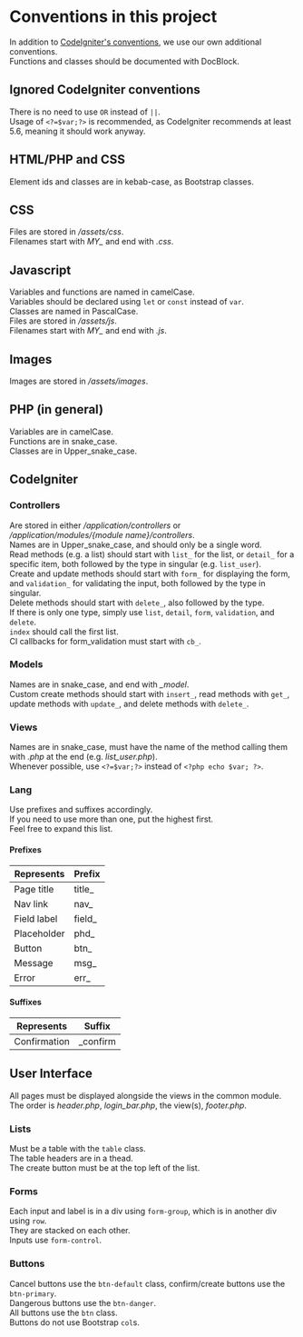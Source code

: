 # Conventions in this project #

In addition to [CodeIgniter's conventions](https://codeigniter.com/user_guide/general/styleguide.html), we use our own additional conventions.  
Functions and classes should be documented with DocBlock.  

## Ignored CodeIgniter conventions ##

There is no need to use `OR` instead of `||`.  
Usage of `<?=$var;?>` is recommended, as CodeIgniter recommends at least 5.6, meaning it should work anyway.

## HTML/PHP and CSS ##

Element ids and classes are in kebab-case, as Bootstrap classes.

## CSS ##

Files are stored in */assets/css*.  
Filenames start with *MY_* and end with *.css*.

## Javascript ##

Variables and functions are named in camelCase.  
Variables should be declared using `let` or `const` instead of `var`.  
Classes are named in PascalCase.  
Files are stored in */assets/js*.  
Filenames start with *MY_* and end with *.js*.

## Images ##

Images are stored in */assets/images*.

## PHP (in general) ##

Variables are in camelCase.  
Functions are in snake_case.  
Classes are in Upper_snake_case.

## CodeIgniter ##

### Controllers ###

Are stored in either */application/controllers* or */application/modules/{module name}/controllers*.  
Names are in Upper_snake_case, and should only be a single word.  
Read methods (e.g. a list) should start with `list_` for the list, or `detail_` for a specific item, both followed by the type in singular (e.g. `list_user`).  
Create and update methods should start with `form_` for displaying the form, and `validation_` for validating the input, both followed by the type in singular.  
Delete methods should start with `delete_`, also followed by the type.  
If there is only one type, simply use `list`, `detail`, `form`, `validation`, and `delete`.  
`index` should call the first list.  
CI callbacks for form_validation must start with `cb_`.

### Models ###

Names are in snake_case, and end with *_model*.  
Custom create methods should start with `insert_`, read methods with `get_`, update methods with `update_`, and delete methods with `delete_`.

### Views ###

Names are in snake_case, must have the name of the method calling them with *.php* at the end (e.g. *list_user.php*).  
Whenever possible, use `<?=$var;?>` instead of `<?php echo $var; ?>`.

### Lang ###

Use prefixes and suffixes accordingly.  
If you need to use more than one, put the highest first.  
Feel free to expand this list.

#### Prefixes ####

| Represents    | Prefix    |
| ------------- | --------- |
| Page title    | title_    |
| Nav link      | nav_      |
| Field label   | field_    |
| Placeholder   | phd_      |
| Button        | btn_      |
| Message       | msg_      |
| Error         | err_      |

#### Suffixes ####

| Represents    | Suffix    |
| ------------- | --------- |
| Confirmation  | _confirm  |

## User Interface ##

All pages must be displayed alongside the views in the common module.  
The order is *header.php*, *login_bar.php*, the view(s), *footer.php*.

### Lists ###

Must be a table with the `table` class.  
The table headers are in a thead.  
The create button must be at the top left of the list.

### Forms ###

Each input and label is in a div using `form-group`, which is in another div using `row`.  
They are stacked on each other.  
Inputs use `form-control`.

### Buttons ###

Cancel buttons use the `btn-default` class, confirm/create buttons use the `btn-primary`.  
Dangerous buttons use the `btn-danger`.  
All buttons use the `btn` class.  
Buttons do not use Bootstrap `col`s.
